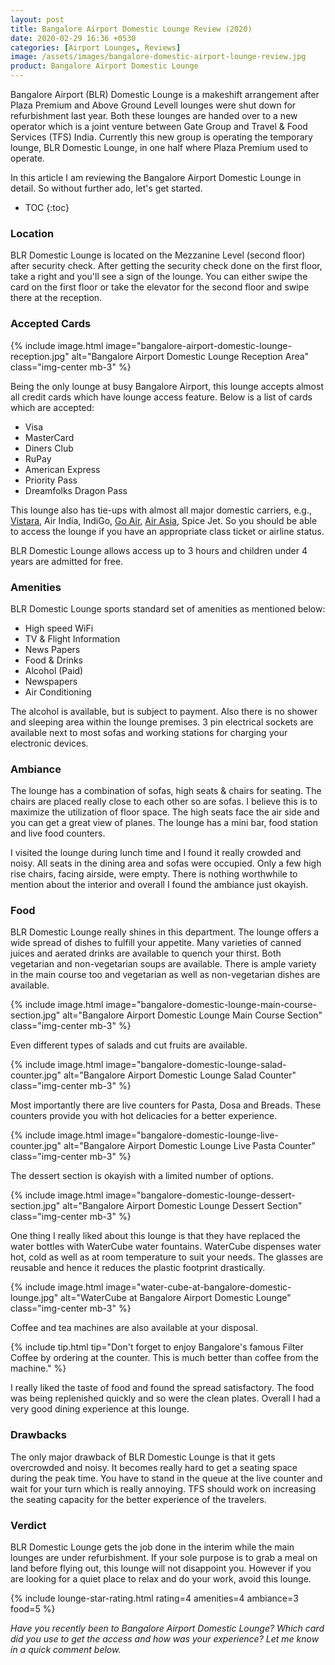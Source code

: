 ```yaml
---
layout: post
title: Bangalore Airport Domestic Lounge Review (2020)
date: 2020-02-29 16:36 +0530
categories: [Airport Lounges, Reviews]
image: /assets/images/bangalore-domestic-airport-lounge-review.jpg
product: Bangalore Airport Domestic Lounge
---
```


Bangalore Airport (BLR) Domestic Lounge is a makeshift arrangement after Plaza Premium and Above Ground Levell lounges were shut down for refurbishment last year. Both these lounges are handed over to a new operator which is a joint venture between Gate Group and Travel & Food Services (TFS) India. Currently this new group is operating the temporary lounge, BLR Domestic Lounge, in one half where Plaza Premium used to operate.

In this article I am reviewing the Bangalore Airport Domestic Lounge in detail. So without further ado, let's get started.

<!-- prettier-ignore -->
* TOC
{:toc}

### Location

BLR Domestic Lounge is located on the Mezzanine Level (second floor) after security check. After getting the security check done on the first floor, take a right and you'll see a sign of the lounge. You can either swipe the card on the first floor or take the elevator for the second floor and swipe there at the reception.

### Accepted Cards

{% include image.html image="bangalore-airport-domestic-lounge-reception.jpg" alt="Bangalore Airport Domestic Lounge Reception Area" class="img-center mb-3" %}

Being the only lounge at busy Bangalore Airport, this lounge accepts almost all credit cards which have lounge access feature. Below is a list of cards which are accepted:

- Visa
- MasterCard
- Diners Club
- RuPay
- American Express
- Priority Pass
- Dreamfolks Dragon Pass

This lounge also has tie-ups with almost all major domestic carriers, e.g., [Vistara](https://l.cardinfo.in/vistara), Air India, IndiGo, [Go Air](https://l.cardinfo.in/goair), [Air Asia](https://l.cardinfo.in/airasia), Spice Jet. So you should be able to access the lounge if you have an appropriate class ticket or airline status.

BLR Domestic Lounge allows access up to 3 hours and children under 4 years are admitted for free.

### Amenities

BLR Domestic Lounge sports standard set of amenities as mentioned below:

- High speed WiFi
- TV & Flight Information
- News Papers
- Food & Drinks
- Alcohol (Paid)
- Newspapers
- Air Conditioning

The alcohol is available, but is subject to payment. Also there is no shower and sleeping area within the lounge premises. 3 pin electrical sockets are available next to most sofas and working stations for charging your electronic devices.

### Ambiance

The lounge has a combination of sofas, high seats & chairs for seating. The chairs are placed really close to each other so are sofas. I believe this is to maximize the utilization of floor space. The high seats face the air side and you can get a great view of planes. The lounge has a mini bar, food station and live food counters.

I visited the lounge during lunch time and I found it really crowded and noisy. All seats in the dining area and sofas were occupied. Only a few high rise chairs, facing airside, were empty. There is nothing worthwhile to mention about the interior and overall I found the ambiance just okayish.

### Food

BLR Domestic Lounge really shines in this department. The lounge offers a wide spread of dishes to fulfill your appetite. Many varieties of canned juices and aerated drinks are available to quench your thirst. Both vegetarian and non-vegetarian soups are available. There is ample variety in the main course too and vegetarian as well as non-vegetarian dishes are available.

{% include image.html image="bangalore-domestic-lounge-main-course-section.jpg" alt="Bangalore Airport Domestic Lounge Main Course Section" class="img-center mb-3" %}

Even different types of salads and cut fruits are available.

{% include image.html image="bangalore-domestic-lounge-salad-counter.jpg" alt="Bangalore Airport Domestic Lounge Salad Counter" class="img-center mb-3" %}

Most importantly there are live counters for Pasta, Dosa and Breads. These counters provide you with hot delicacies for a better experience.

{% include image.html image="bangalore-domestic-lounge-live-counter.jpg" alt="Bangalore Airport Domestic Lounge Live Pasta Counter" class="img-center mb-3" %}

The dessert section is okayish with a limited number of options.

{% include image.html image="bangalore-domestic-lounge-dessert-section.jpg" alt="Bangalore Airport Domestic Lounge Dessert Section" class="img-center mb-3" %}

One thing I really liked about this lounge is that they have replaced the water bottles with WaterCube water fountains. WaterCube dispenses water hot, cold as well as at room temperature to suit your needs. The glasses are reusable and hence it reduces the plastic footprint drastically.

{% include image.html image="water-cube-at-bangalore-domestic-lounge.jpg" alt="WaterCube at Bangalore Airport Domestic Lounge" class="img-center mb-3" %}

Coffee and tea machines are also available at your disposal.

{% include tip.html tip="Don't forget to enjoy Bangalore's famous Filter Coffee by ordering at the counter. This is much better than coffee from the machine." %}

I really liked the taste of food and found the spread satisfactory. The food was being replenished quickly and so were the clean plates. Overall I had a very good dining experience at this lounge.

### Drawbacks

The only major drawback of BLR Domestic Lounge is that it gets overcrowded and noisy. It becomes really hard to get a seating space during the peak time. You have to stand in the queue at the live counter and wait for your turn which is really annoying. TFS should work on increasing the seating capacity for the better experience of the travelers.

### Verdict

BLR Domestic Lounge gets the job done in the interim while the main lounges are under refurbishment. If your sole purpose is to grab a meal on land before flying out, this lounge will not disappoint you. However if you are looking for a quiet place to relax and do your work, avoid this lounge.

{% include lounge-star-rating.html rating=4 amenities=4 ambiance=3 food=5 %}

_Have you recently been to Bangalore Airport Domestic Lounge? Which card did you use to get the access and how was your experience? Let me know in a quick comment below._
